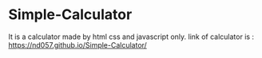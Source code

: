 # Simple-Calculator
It is a calculator made by html css and javascript only.
link of calculator is : https://nd057.github.io/Simple-Calculator/

